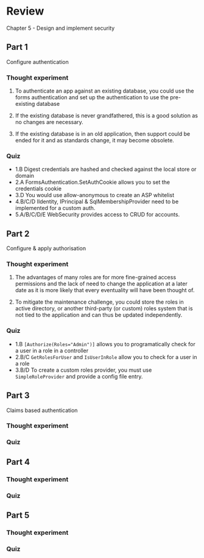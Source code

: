 ﻿# Review

Chapter 5 - Design and implement security

## Part 1

Configure authentication

### Thought experiment

1. To authenticate an app against an existing database, you could use the forms authentication and set up the authentication to use the pre-existing database

2. If the existing database is never grandfathered, this is a good solution as no changes are necessary.

3. If the existing database is in an old application, then support could be ended for it and as standards change, it may become obsolete.

### Quiz

* 1.B Digest credentials are hashed and checked against the local store or domain
* 2.A FormsAuthentication.SetAuthCookie allows you to set the credentials cookie
* 3.D You would use allow-anonymous to create an ASP whitelist
* 4.B/C/D IIdentity, IPrincipal & SqlMembershipProvider need to be implemented for a custom auth.
* 5.A/B/C/D/E WebSecurity provides access to CRUD for accounts.


## Part 2

Configure & apply authorisation

### Thought experiment

1. The advantages of many roles are for more fine-grained access permissions and the lack of need to change the application at a later date as it is more likely that every eventuality will have been thought of.

2. To mitigate the maintenance challenge, you could store the roles in active directory, or another third-party (or custom) roles system that is not tied to the application and can thus be updated independently.

### Quiz

* 1.B `[Authorize(Roles="Admin")]` allows you to programatically check for a user in a role in a controller
* 2.B/C `GetRolesForUser` and `IsUserInRole` allow you to check for a user in a role
* 3.B/D To create a custom roles provider, you must use `SimpleRoleProvider` and provide a config file entry.


## Part 3

Claims based authentication

### Thought experiment

### Quiz


## Part 4

### Thought experiment

### Quiz


## Part 5

### Thought experiment

### Quiz
